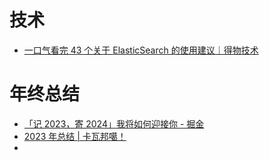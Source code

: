 # 技术

- [一口气看完 43 个关于 ElasticSearch 的使用建议｜得物技术](https://mp.weixin.qq.com/s/Gsa1rPVISjOdVteol78EoA)

# 年终总结

-  [「记 2023，寄 2024」我将如何迎接你 - 掘金](https://juejin.cn/post/7320791256015732751)
- [2023 年总结 | 卡瓦邦噶！](https://www.kawabangga.com/posts/5616)
- 